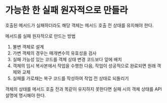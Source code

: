 # 가능한 한 실패 원자적으로 만들라

호출된 메서드가 실패하더라도 해당 객체는 메서드 호출 전 상태를 유지해야 한다.

메서드를 실패 원자적으로 만드는 방법
1. 불변 객체로 설계
2. 가변 객체의 경우는 매개변수의 유효성을 검사
3. 실패 가능성 있는 코드를 객체 상태 변경 코드보다 앞에 배치
4. 객체의 임시 복사본에서 작업을 수행한 다음, 작업이 성공적으로 완료되면 원래 객체와 교체
5. 실패를 가로채는 복구 코드를 작성하여 작업 전 상태로 되돌리기

객체의 상태를 메서드 호출 전과 똑같이 유지하지 못한다면 실패 시의 객체 상태를 API 설명에 명시해야 한다.
